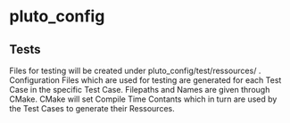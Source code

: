# pluto_config

## Tests

Files for testing will be created under pluto_config/test/ressources/ .
Configuration Files which are used for testing are generated for each Test Case in the specific Test Case.
Filepaths and Names are given through CMake. CMake will set Compile Time Contants which in turn are used by the Test Cases to generate their Ressources.
